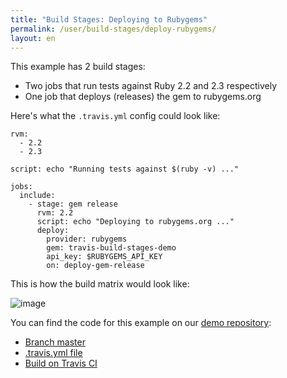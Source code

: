 ```yaml
---
title: "Build Stages: Deploying to Rubygems"
permalink: /user/build-stages/deploy-rubygems/
layout: en
---
```


This example has 2 build stages:

* Two jobs that run tests against Ruby 2.2 and 2.3 respectively
* One job that deploys (releases) the gem to rubygems.org

Here's what the `.travis.yml` config could look like:

```
rvm:
  - 2.2
  - 2.3

script: echo "Running tests against $(ruby -v) ..."

jobs:
  include:
    - stage: gem release
      rvm: 2.2
      script: echo "Deploying to rubygems.org ..."
      deploy:
        provider: rubygems
        gem: travis-build-stages-demo
        api_key: $RUBYGEMS_API_KEY
        on: deploy-gem-release
```
This is how the build matrix would look like:

![image](https://cloud.githubusercontent.com/assets/2208/25852509/e2571b32-34c9-11e7-8253-b0982838296e.png)

You can find the code for this example on our [demo repository](https://github.com/travis-ci/build-stages-demo):

* [Branch master](https://github.com/travis-ci/build-stages-demo/tree/deploy-gem-release)
* [.travis.yml file](https://github.com/travis-ci/build-stages-demo/blob/deploy-gem-release/.travis.yml)
* [Build on Travis CI](https://travis-ci.org/travis-ci/build-stages-demo/builds/230329221)
